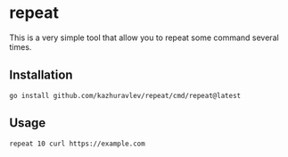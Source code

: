 # repeat

This is a very simple tool that allow you to repeat some command several times.

## Installation

```shell
go install github.com/kazhuravlev/repeat/cmd/repeat@latest
```

## Usage

```shell
repeat 10 curl https://example.com
```
